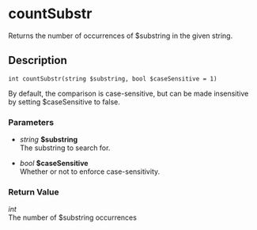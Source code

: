 # countSubstr
Returns the number of occurrences of $substring in the given string.

## Description
`int countSubstr(string $substring, bool $caseSensitive = 1)`

By default, the comparison is case-sensitive, but can be made
insensitive by setting $caseSensitive to false.

### Parameters
* _string_ __$substring__  
The substring to search for.

* _bool_ __$caseSensitive__  
Whether or not to enforce case-sensitivity.


### Return Value
_int_  
The number of $substring occurrences
